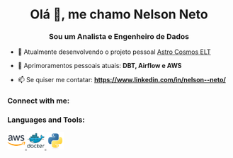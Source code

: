 <h1 align="center">Olá 👋, me chamo Nelson Neto</h1>
<h3 align="center">Sou um Analista e Engenheiro de Dados</h3>

- 🔭 Atualmente desenvolvendo o projeto pessoal [Astro Cosmos ELT](https://github.com/meneizs/astro_cosmos_elt)

- 🌱 Aprimoramentos pessoais atuais: **DBT, Airflow e AWS**

- 📫 Se quiser me contatar: **https://www.linkedin.com/in/nelson--neto/**

<h3 align="left">Connect with me:</h3>
<p align="left">
</p>

<h3 align="left">Languages and Tools:</h3>
<p align="left"> <a href="https://aws.amazon.com" target="_blank" rel="noreferrer"> <img src="https://raw.githubusercontent.com/devicons/devicon/master/icons/amazonwebservices/amazonwebservices-original-wordmark.svg" alt="aws" width="40" height="40"/> </a> <a href="https://www.docker.com/" target="_blank" rel="noreferrer"> <img src="https://raw.githubusercontent.com/devicons/devicon/master/icons/docker/docker-original-wordmark.svg" alt="docker" width="40" height="40"/> </a> <a href="https://www.python.org" target="_blank" rel="noreferrer"> <img src="https://raw.githubusercontent.com/devicons/devicon/master/icons/python/python-original.svg" alt="python" width="40" height="40"/> </a> </p>

